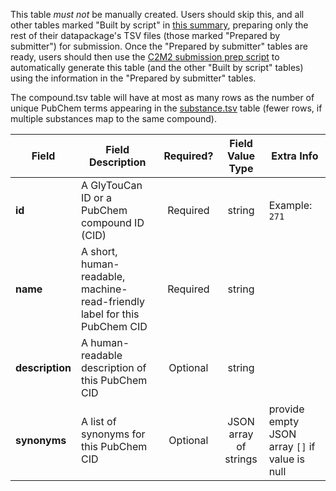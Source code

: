 This table *must not* be manually created. Users should skip this, and all other tables marked "Built by script" in [this summary](./C2M2-Table-Summary), preparing only the rest of their datapackage's TSV files (those marked "Prepared by submitter") for submission. Once the "Prepared by submitter" tables are ready, users should then use the [C2M2 submission prep script](https://osf.io/bq6k9/) to automatically generate this table (and the other "Built by script" tables) using the information in the "Prepared by submitter" tables.

The compound.tsv table will have at most as many rows as the number of unique PubChem terms appearing in the [substance.tsv](./TableInfo:-substance.tsv) table (fewer rows, if multiple substances map to the same compound).


Field | Field Description | Required? | Field Value Type | Extra Info 
------|-------------------|:-----------:|:-------------:|------------
**id** | A GlyTouCan ID or a PubChem compound ID (CID) | Required |  string | Example: `271`
**name** | A short, human-readable, machine-read-friendly label for this PubChem CID| Required | string
**description** | A human-readable description of this PubChem CID |  Optional | string
**synonyms** | A list of synonyms for this PubChem CID | Optional | JSON array of strings | provide empty JSON array `[]` if value is null 

